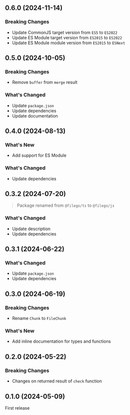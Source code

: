 ## 0.6.0 (2024-11-14)

### Breaking Changes

- Update CommonJS target version from `ES5` to `ES2022`
- Update ES Module target version from `ES2015` to `ES2022`
- Update ES Module module version from `ES2015` to `ESNext`

## 0.5.0 (2024-10-05)

### Breaking Changes

- Remove `buffer` from `merge` result

### What's Changed

- Update `package.json`
- Update dependencies
- Update documentation

## 0.4.0 (2024-08-13)

### What's New

- Add support for ES Module

### What's Changed

- Update dependencies

## 0.3.2 (2024-07-20)

> Package renamed from `@filego/ts` to `@filego/js`

### What's Changed

- Update description
- Update dependencies

## 0.3.1 (2024-06-22)

### What's Changed

- Update `package.json`
- Update dependencies

## 0.3.0 (2024-06-19)

### Breaking Changes

- Rename `Chunk` to `FileChunk`

### What's New

- Add inline documentation for types and functions

## 0.2.0 (2024-05-22)

### Breaking Changes

- Changes on returned result of `check` function

## 0.1.0 (2024-05-09)

First release
